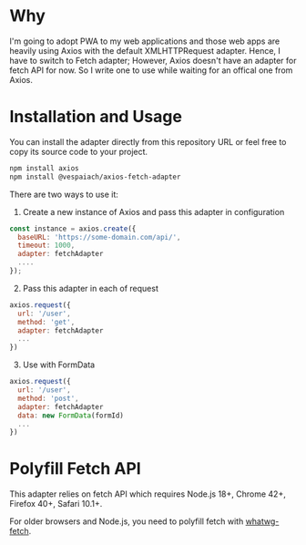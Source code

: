 # Why

I'm going to adopt PWA to my web applications and those web apps are heavily using Axios with the default XMLHTTPRequest adapter. Hence, I have to switch to Fetch adapter; However, Axios doesn't have an adapter for fetch API for now. So I write one to use while waiting for an offical one from Axios.

# Installation and Usage

You can install the adapter directly from this repository URL or feel free to copy its source code to your project.

``` sh
npm install axios
npm install @vespaiach/axios-fetch-adapter
```

There are two ways to use it:

1.  Create a new instance of Axios and pass this adapter in configuration

``` js
const instance = axios.create({
  baseURL: 'https://some-domain.com/api/',
  timeout: 1000,
  adapter: fetchAdapter
  ....
});
```

2.  Pass this adapter in each of request

``` js
axios.request({
  url: '/user',
  method: 'get',
  adapter: fetchAdapter
  ...
})
```

3.  Use with FormData 

``` js
axios.request({
  url: '/user',
  method: 'post',
  adapter: fetchAdapter
  data: new FormData(formId)
  ...
})
```

# Polyfill Fetch API

This adapter relies on fetch API which requires Node.js 18+, Chrome 42+, Firefox 40+, Safari 10.1+.

For older browsers and Node.js, you need to polyfill fetch with [whatwg-fetch](https://www.npmjs.com/package/whatwg-fetch).
